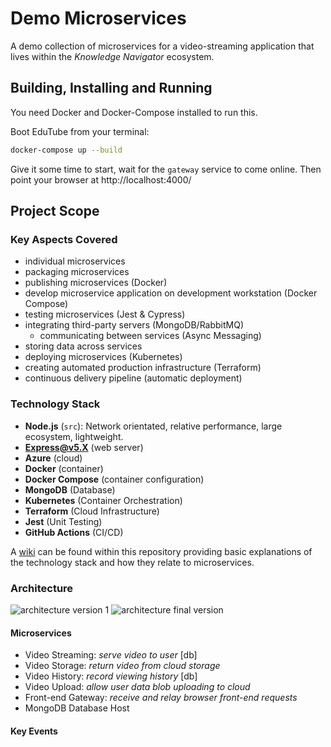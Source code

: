 # Demo Microservices
A demo collection of microservices for a video-streaming application that lives within the *Knowledge Navigator* ecosystem.

## Building, Installing and Running
You need Docker and Docker-Compose installed to run this.

Boot EduTube from your terminal:

```bash
docker-compose up --build
```

Give it some time to start, wait for the `gateway` service to come online. Then point your browser at http://localhost:4000/

## Project Scope
### Key Aspects Covered
- individual microservices
- packaging microservices
- publishing microservices (Docker)
- develop microservice application on development workstation (Docker Compose)
- testing microservices (Jest & Cypress)
- integrating third-party servers (MongoDB/RabbitMQ)
    - communicating between services (Async Messaging)
- storing data across services
- deploying microservices (Kubernetes)
- creating automated production infrastructure (Terraform)
- continuous delivery pipeline (automatic deployment)

### Technology Stack
- **Node.js** (`src`): Network orientated, relative performance, large ecosystem, lightweight.
- **Express@v5.X** (web server)
- **Azure** (cloud)
- **Docker** (container)
- **Docker Compose** (container configuration)
- **MongoDB** (Database)
- **Kubernetes** (Container Orchestration)
- **Terraform** (Cloud Infrastructure)
- **Jest** (Unit Testing)
- **GitHub Actions** (CI/CD)

A [wiki](https://github.com/dainank/edu-tube/wiki) can be found within this repository providing basic explanations of the technology stack and how they relate to microservices.

### Architecture
![architecture version 1](https://user-images.githubusercontent.com/83029234/232541165-891067fd-9c57-45c3-9e29-972ccfe025f6.png)
![architecture final version]()

#### Microservices
- Video Streaming: *serve video to user* [db]
- Video Storage: *return video from cloud storage*
- Video History: *record viewing history* [db]
- Video Upload: *allow user data blob uploading to cloud*
- Front-end Gateway: *receive and relay browser front-end requests*
- MongoDB Database Host

#### Key Events